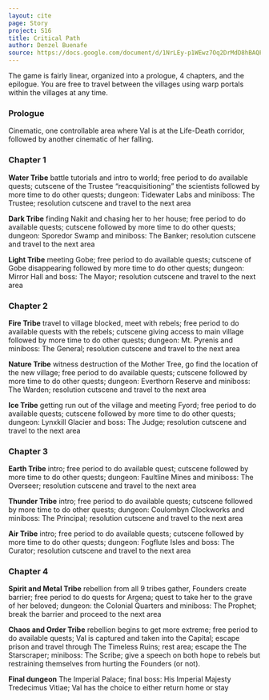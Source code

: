 ```yaml
---
layout: cite
page: Story
project: S16
title: Critical Path
author: Denzel Buenafe
source: https://docs.google.com/document/d/1NrLEy-p1WEwz7Oq2DrMdD8hBAQFW9rioQyi4rslvMqE/edit?usp=sharing
---
```

The game is fairly linear, organized into a prologue, 4 chapters, and the epilogue. You are free to travel between the villages using warp portals within the villages at any time.

### Prologue

Cinematic, one controllable area where Val is at the Life-Death corridor, followed by another cinematic of her falling.

### Chapter 1

**Water Tribe** battle tutorials and intro to world; free period to do available quests; cutscene of the Trustee “reacquisitioning” the scientists followed by more time to do other quests; dungeon: Tidewater Labs and miniboss: The Trustee; resolution cutscene and travel to the next area

**Dark Tribe** finding Nakit and chasing her to her house; free period to do available quests; cutscene followed by more time to do other quests; dungeon: Sporedor Swamp and miniboss: The Banker; resolution cutscene and travel to the next area

**Light Tribe** meeting Gobe; free period to do available quests; cutscene of Gobe disappearing followed by more time to do other quests; dungeon: Mirror Hall and boss: The Mayor; resolution cutscene and travel to the next area

### Chapter 2

**Fire Tribe** travel to village blocked, meet with rebels; free period to do available quests with the rebels; cutscene giving access to main village followed by more time to do other quests; dungeon: Mt. Pyrenis and miniboss: The General; resolution cutscene and travel to the next area

**Nature Tribe** witness destruction of the Mother Tree, go find the location of the new village;  free period to do available quests; cutscene followed by more time to do other quests; dungeon: Everthorn Reserve and miniboss: The Warden; resolution cutscene and travel to the next area

**Ice Tribe** getting run out of the village and meeting Fyord; free period to do available quests; cutscene followed by more time to do other quests; dungeon: Lynxkill Glacier and boss: The Judge; resolution cutscene and travel to the next area

### Chapter 3

**Earth Tribe** intro; free period to do available quest; cutscene followed by more time to do other quests; dungeon: Faultline Mines and miniboss: The Overseer; resolution cutscene and travel to the next area

**Thunder Tribe** intro;  free period to do available quests; cutscene followed by more time to do other quests; dungeon: Coulombyn Clockworks and miniboss: The Principal; resolution cutscene and travel to the next area

**Air Tribe** intro; free period to do available quests; cutscene followed by more time to do other quests; dungeon: Fogflute Isles and boss: The Curator; resolution cutscene and travel to the next area

### Chapter 4

**Spirit and Metal Tribe** rebellion from all 9 tribes gather, Founders create barrier; free period to do quests for Argena; quest to take her to the grave of her beloved; dungeon: the Colonial Quarters and miniboss: The Prophet; break the barrier and proceed to the next area

**Chaos and Order Tribe** rebellion begins to get more extreme; free period to do available quests; Val is captured and taken into the Capital; escape prison and travel through The Timeless Ruins; rest area; escape the The Starscraper; miniboss: The Scribe; give a speech on both hope to rebels but restraining themselves from hurting the Founders (or not).

**Final dungeon** The Imperial Palace; final boss: His Imperial Majesty Tredecimus Vitiae; Val has the choice to either return home or stay
